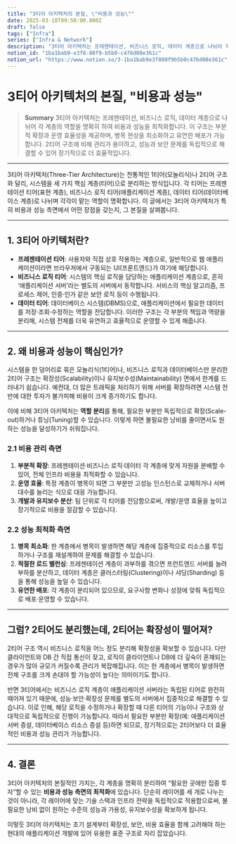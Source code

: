 ```yaml
---
title: "3티어 아키텍처의 본질, \"비용과 성능\""
date: 2025-03-18T09:50:00.000Z
draft: false
tags: ["Infra"]
series: ["Infra & Network"]
description: "3티어 아키텍처는 프레젠테이션, 비즈니스 로직, 데이터 계층으로 나뉘어 각 계층의 역할을 명확히 하여 비용과 성능을 최적화합니다. 이 구조는 부분적 확장과 운영 효율성을 제공하며, 병목 현상을 최소화하고 유연한 배포가 가능합니다. 2티어 구조에 비해 관리가 용이하고, 성능과 보안 문제를 독립적으로 해결할 수 있어 장기적으로 더 효율적입니다."
notion_id: "1ba1bab9-e3f8-80f9-b5b0-c476d08e361c"
notion_url: "https://www.notion.so/3-1ba1bab9e3f880f9b5b0c476d08e361c"
---
```


# 3티어 아키텍처의 본질, "비용과 성능"

> **Summary**
> 3티어 아키텍처는 프레젠테이션, 비즈니스 로직, 데이터 계층으로 나뉘어 각 계층의 역할을 명확히 하여 비용과 성능을 최적화합니다. 이 구조는 부분적 확장과 운영 효율성을 제공하며, 병목 현상을 최소화하고 유연한 배포가 가능합니다. 2티어 구조에 비해 관리가 용이하고, 성능과 보안 문제를 독립적으로 해결할 수 있어 장기적으로 더 효율적입니다.

---


3티어 아키텍처(Three-Tier Architecture)는 전통적인 1티어(모놀리식)나 2티어 구조와 달리, 시스템을 세 가지 핵심 계층(티어)으로 분리하는 방식입니다. 각 티어는 프레젠테이션 티어(표현 계층), 비즈니스 로직 티어(애플리케이션 계층), 데이터 티어(데이터베이스 계층)로 나뉘며 각각이 맡는 역할이 명확합니다. 이 글에서는 3티어 아키텍처가 특히 비용과 성능 측면에서 어떤 장점을 갖는지, 그 본질을 살펴봅니다.

---

## 1. 3티어 아키텍처란?

- **프레젠테이션 티어**: 사용자와 직접 상호 작용하는 계층으로, 일반적으로 웹 애플리케이션이라면 브라우저에서 구동되는 UI(프론트엔드)가 여기에 해당합니다.
- **비즈니스 로직 티어**: 시스템의 핵심 로직을 담당하는 애플리케이션 계층으로, 흔히 ‘애플리케이션 서버’라는 별도의 서버에서 동작합니다. 서비스의 핵심 알고리즘, 프로세스 제어, 인증·인가 같은 보안 로직 등이 수행됩니다.
- **데이터 티어**: 데이터베이스 시스템(DBMS)으로, 애플리케이션에서 필요한 데이터를 저장·조회·수정하는 역할을 전담합니다.
이러한 구조는 각 부분의 책임과 역량을 분리해, 시스템 전체를 더욱 유연하고 효율적으로 운영할 수 있게 해줍니다.

---

## 2. 왜 비용과 성능이 핵심인가?

시스템을 한 덩어리로 묶은 모놀리식(1티어)나, 비즈니스 로직과 데이터베이스만 분리한 2티어 구조는 확장성(Scalability)이나 유지보수성(Maintainability) 면에서 한계를 드러내기 쉽습니다. 예컨대, 더 많은 트래픽을 처리하기 위해 서버를 확장하려면 시스템 전반에 대한 투자가 불가피해 비용이 크게 증가하기도 합니다.

이에 비해 3티어 아키텍처는 **역할 분리**를 통해, 필요한 부분만 독립적으로 확장(Scale-out)하거나 튜닝(Tuning)할 수 있습니다. 이렇게 하면 불필요한 낭비를 줄이면서도 원하는 성능을 달성하기가 쉬워집니다.

### 2.1 비용 관리 측면

1. **부분적 확장**: 프레젠테이션·비즈니스 로직·데이터 각 계층에 맞게 자원을 분배할 수 있어, 전체 인프라 비용을 최적화할 수 있습니다.
1. **운영 효율**: 특정 계층이 병목이 되면 그 부분만 고성능 인스턴스로 교체하거나 서버 대수를 늘리는 식으로 대응 가능합니다.
1. **개발과 유지보수 분산**: 팀 단위로 각 티어를 전담함으로써, 개발/운영 효율을 높이고 장기적으로 비용을 절감할 수 있습니다.
### 2.2 성능 최적화 측면

1. **병목 최소화**: 한 계층에서 병목이 발생하면 해당 계층에 집중적으로 리소스를 투입하거나 구조를 재설계하여 문제를 해결할 수 있습니다.
1. **적절한 로드 밸런싱**: 프레젠테이션 계층이 과부하를 겪으면 프런트엔드 서버를 늘려 부하를 분산하고, 데이터 계층은 클러스터링(Clustering)이나 샤딩(Sharding) 등을 통해 성능을 높일 수 있습니다.
1. **유연한 배포**: 각 계층이 분리되어 있으므로, 요구사항 변화나 성장에 맞춰 독립적으로 배포·운영할 수 있습니다.
---

## 그럼? 2티어도 분리했는데, 2티어는 확장성이 떨어져?

2티어 구조 역시 비즈니스 로직을 어느 정도 분리해 확장성을 확보할 수 있습니다. 다만 클라이언트와 DB 간 직접 통신이 잦고, 로직이 클라이언트나 DB에 더 깊숙이 혼재되는 경우가 많아 규모가 커질수록 관리가 복잡해집니다. 이는 한 계층에서 병목이 발생하면 전체 구조를 크게 손대야 할 가능성이 높다는 의미이기도 합니다.

반면 3티어에서는 비즈니스 로직 계층이 애플리케이션 서버라는 독립된 티어로 완전히 떼어져 있기 때문에, 성능·보안·확장성 문제를 별도의 서버에서 집중적으로 해결할 수 있습니다. 이로 인해, 해당 로직을 수정하거나 확장할 때 다른 티어의 기능이나 구조와 상대적으로 독립적으로 진행이 가능합니다. 따라서 필요한 부분만 확장(예: 애플리케이션 서버 증설, 데이터베이스 리소스 증설 등)하면 되므로, 장기적으로는 2티어보다 더 효율적인 비용과 성능 관리가 가능합니다.

---

## 4. 결론

3티어 아키텍처의 본질적인 가치는, 각 계층을 명확히 분리하여 “필요한 곳에만 집중 투자”할 수 있는 **비용과 성능 측면의 최적화**에 있습니다. 단순히 레이어를 세 개로 나누는 것이 아니라, 각 레이어에 맞는 기술 스택과 인프라 전략을 독립적으로 적용함으로써, 불필요한 낭비 없이 원하는 수준의 성능과 가용성, 유지보수성을 확보하게 됩니다.

이렇듯 3티어 아키텍처는 초기 설계부터 확장성, 보안, 비용 효율을 함께 고려해야 하는 현대의 애플리케이션 개발에 있어 유용한 표준 구조로 자리 잡았습니다.

